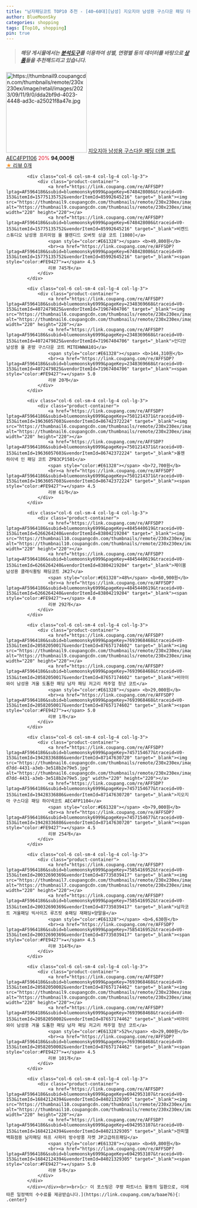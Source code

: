 ```yaml
---
title: "남자패딩코트 TOP10 추천 - [40~60대][남성] 지오지아 남성용 구스다운 패딩 더블 코트 AEC4FP1106"
author: BlueMoonSky
categories: shopping
tags: [Top10, shopping]
pin: true
---
```


> ##### 해당 게시물에서는 [**분석도구**](https://itemscout.io/)를 이용하여 **성별**, **연령별** 등의 데이터를 바탕으로 [**상품**](https://link.coupang.com/a/baae76)들을 추천해드리고 있습니다.
<div class="container"><div class="row">
            <div class="col-6 col-sm-4 col-lg-4 col-lg-3">
                <div class="product-container">
                    <a href="https://link.coupang.com/re/AFFSDP?lptag=AF5964186&subid=bluemoonsky6999&pageKey=7513338795&traceid=V0-153&itemId=19691157942&vendorItemId=87147630010" target="_blank"><img src="https://thumbnail9.coupangcdn.com/thumbnails/remote/230x230ex/image/retail/images/2023/09/11/9/0/dda2bf9d-4023-4448-ad3c-a25021f8a47e.jpg" alt="https://thumbnail9.coupangcdn.com/thumbnails/remote/230x230ex/image/retail/images/2023/09/11/9/0/dda2bf9d-4023-4448-ad3c-a25021f8a47e.jpg" width="220" height="220"></a>
                    <a href="https://link.coupang.com/re/AFFSDP?lptag=AF5964186&subid=bluemoonsky6999&pageKey=7513338795&traceid=V0-153&itemId=19691157942&vendorItemId=87147630010" target="_blank">지오지아 남성용 구스다운 패딩 더블 코트 AEC4FP1106</a>
                    <span style="color:#E61328">20%</span> <b>94,000원</b>
                    <br><a href="https://link.coupang.com/re/AFFSDP?lptag=AF5964186&subid=bluemoonsky6999&pageKey=7513338795&traceid=V0-153&itemId=19691157942&vendorItemId=87147630010" target="_blank"><span style="color:#FE9427">★</span> 
                    리뷰 0개</a>
                </div>
            </div>
            
            <div class="col-6 col-sm-4 col-lg-4 col-lg-3">
                <div class="product-container">
                    <a href="https://link.coupang.com/re/AFFSDP?lptag=AF5964186&subid=bluemoonsky6999&pageKey=6748428086&traceid=V0-153&itemId=15775135752&vendorItemId=85992645216" target="_blank"><img src="https://thumbnail9.coupangcdn.com/thumbnails/remote/230x230ex/image/vendor_inventory/319b/ffcb4ce9cf09c419bb327a25b38841de67a17c61024ac35d4e5ec293894a.jpg" alt="https://thumbnail9.coupangcdn.com/thumbnails/remote/230x230ex/image/vendor_inventory/319b/ffcb4ce9cf09c419bb327a25b38841de67a17c61024ac35d4e5ec293894a.jpg" width="220" height="220"></a>
                    <a href="https://link.coupang.com/re/AFFSDP?lptag=AF5964186&subid=bluemoonsky6999&pageKey=6748428086&traceid=V0-153&itemId=15775135752&vendorItemId=85992645216" target="_blank">비켄드스튜디오 남성용 프리미엄 울 블렌디드 오버핏 싱글 코트 [1080]</a>
                    <span style="color:#E61328"></span> <b>49,800원</b>
                    <br><a href="https://link.coupang.com/re/AFFSDP?lptag=AF5964186&subid=bluemoonsky6999&pageKey=6748428086&traceid=V0-153&itemId=15775135752&vendorItemId=85992645216" target="_blank"><span style="color:#FE9427">★</span> 4.5
                    리뷰 745개</a>
                </div>
            </div>
            
            <div class="col-6 col-sm-4 col-lg-4 col-lg-3">
                <div class="product-container">
                    <a href="https://link.coupang.com/re/AFFSDP?lptag=AF5964186&subid=bluemoonsky6999&pageKey=2348369668&traceid=V0-153&itemId=4072479825&vendorItemId=71967404706" target="_blank"><img src="https://thumbnail6.coupangcdn.com/thumbnails/remote/230x230ex/image/vendor_inventory/ab28/acae54b612005888a538f7aa2b361f811ad7eb5c0e734c82653a5e39d978.jpg" alt="https://thumbnail6.coupangcdn.com/thumbnails/remote/230x230ex/image/vendor_inventory/ab28/acae54b612005888a538f7aa2b361f811ad7eb5c0e734c82653a5e39d978.jpg" width="220" height="220"></a>
                    <a href="https://link.coupang.com/re/AFFSDP?lptag=AF5964186&subid=bluemoonsky6999&pageKey=2348369668&traceid=V0-153&itemId=4072479825&vendorItemId=71967404706" target="_blank">인디안 남성용 울 혼방 구스다운 코트 MITEHWWA101</a>
                    <span style="color:#E61328"></span> <b>144,310원</b>
                    <br><a href="https://link.coupang.com/re/AFFSDP?lptag=AF5964186&subid=bluemoonsky6999&pageKey=2348369668&traceid=V0-153&itemId=4072479825&vendorItemId=71967404706" target="_blank"><span style="color:#FE9427">★</span> 5.0
                    리뷰 20개</a>
                </div>
            </div>
            
            <div class="col-6 col-sm-4 col-lg-4 col-lg-3">
                <div class="product-container">
                    <a href="https://link.coupang.com/re/AFFSDP?lptag=AF5964186&subid=bluemoonsky6999&pageKey=7501214371&traceid=V0-153&itemId=19636057603&vendorItemId=86742372224" target="_blank"><img src="https://thumbnail6.coupangcdn.com/thumbnails/remote/230x230ex/image/vendor_inventory/39df/3390e62dcfa04d0766af60f00641d4862cb8fbcc685604486479bdd448f3.jpg" alt="https://thumbnail6.coupangcdn.com/thumbnails/remote/230x230ex/image/vendor_inventory/39df/3390e62dcfa04d0766af60f00641d4862cb8fbcc685604486479bdd448f3.jpg" width="220" height="220"></a>
                    <a href="https://link.coupang.com/re/AFFSDP?lptag=AF5964186&subid=bluemoonsky6999&pageKey=7501214371&traceid=V0-153&itemId=19636057603&vendorItemId=86742372224" target="_blank">올젠 하이넥 인 패딩 코트 ZPB3CP1501</a>
                    <span style="color:#E61328"></span> <b>72,700원</b>
                    <br><a href="https://link.coupang.com/re/AFFSDP?lptag=AF5964186&subid=bluemoonsky6999&pageKey=7501214371&traceid=V0-153&itemId=19636057603&vendorItemId=86742372224" target="_blank"><span style="color:#FE9427">★</span> 4.5
                    리뷰 61개</a>
                </div>
            </div>
            
            <div class="col-6 col-sm-4 col-lg-4 col-lg-3">
                <div class="product-container">
                    <a href="https://link.coupang.com/re/AFFSDP?lptag=AF5964186&subid=bluemoonsky6999&pageKey=4845440619&traceid=V0-153&itemId=6266264240&vendorItemId=83804219204" target="_blank"><img src="https://thumbnail10.coupangcdn.com/thumbnails/remote/230x230ex/image/vendor_inventory/6e35/82d9487ff55bcb95b8e4e946c8f496c8d2f9951995aae3e73645af7daf09.jpg" alt="https://thumbnail10.coupangcdn.com/thumbnails/remote/230x230ex/image/vendor_inventory/6e35/82d9487ff55bcb95b8e4e946c8f496c8d2f9951995aae3e73645af7daf09.jpg" width="220" height="220"></a>
                    <a href="https://link.coupang.com/re/AFFSDP?lptag=AF5964186&subid=bluemoonsky6999&pageKey=4845440619&traceid=V0-153&itemId=6266264240&vendorItemId=83804219204" target="_blank">제이붐 남성용 클래식퀼팅 패딩코트 JK27</a>
                    <span style="color:#E61328">48%</span> <b>60,900원</b>
                    <br><a href="https://link.coupang.com/re/AFFSDP?lptag=AF5964186&subid=bluemoonsky6999&pageKey=4845440619&traceid=V0-153&itemId=6266264240&vendorItemId=83804219204" target="_blank"><span style="color:#FE9427">★</span> 4.0
                    리뷰 292개</a>
                </div>
            </div>
            
            <div class="col-6 col-sm-4 col-lg-4 col-lg-3">
                <div class="product-container">
                    <a href="https://link.coupang.com/re/AFFSDP?lptag=AF5964186&subid=bluemoonsky6999&pageKey=7693968468&traceid=V0-153&itemId=20582050017&vendorItemId=87657174602" target="_blank"><img src="https://thumbnail9.coupangcdn.com/thumbnails/remote/230x230ex/image/vendor_inventory/d4f4/bc8c8387f94860d28327996def1e666da772fb45c4282563d59b75af8615.jpg" alt="https://thumbnail9.coupangcdn.com/thumbnails/remote/230x230ex/image/vendor_inventory/d4f4/bc8c8387f94860d28327996def1e666da772fb45c4282563d59b75af8615.jpg" width="220" height="220"></a>
                    <a href="https://link.coupang.com/re/AFFSDP?lptag=AF5964186&subid=bluemoonsky6999&pageKey=7693968468&traceid=V0-153&itemId=20582050017&vendorItemId=87657174602" target="_blank">비아이와이 남성용 겨울 도톰한 패딩 남자 패딩 저고리 캐주얼 청년 코트</a>
                    <span style="color:#E61328"></span> <b>29,000원</b>
                    <br><a href="https://link.coupang.com/re/AFFSDP?lptag=AF5964186&subid=bluemoonsky6999&pageKey=7693968468&traceid=V0-153&itemId=20582050017&vendorItemId=87657174602" target="_blank"><span style="color:#FE9427">★</span> 5.0
                    리뷰 1개</a>
                </div>
            </div>
            
            <div class="col-6 col-sm-4 col-lg-4 col-lg-3">
                <div class="product-container">
                    <a href="https://link.coupang.com/re/AFFSDP?lptag=AF5964186&subid=bluemoonsky6999&pageKey=7457154677&traceid=V0-153&itemId=19428336886&vendorItemId=87147630720" target="_blank"><img src="https://thumbnail6.coupangcdn.com/thumbnails/remote/230x230ex/image/retail/images/2023/09/11/9/4/cc45dc7f-d7dd-4431-a3eb-3e518b2e79e5.jpg" alt="https://thumbnail6.coupangcdn.com/thumbnails/remote/230x230ex/image/retail/images/2023/09/11/9/4/cc45dc7f-d7dd-4431-a3eb-3e518b2e79e5.jpg" width="220" height="220"></a>
                    <a href="https://link.coupang.com/re/AFFSDP?lptag=AF5964186&subid=bluemoonsky6999&pageKey=7457154677&traceid=V0-153&itemId=19428336886&vendorItemId=87147630720" target="_blank">지오지아 구스다운 패딩 하이넥코트 AEC4FP1104</a>
                    <span style="color:#E61328"></span> <b>79,000원</b>
                    <br><a href="https://link.coupang.com/re/AFFSDP?lptag=AF5964186&subid=bluemoonsky6999&pageKey=7457154677&traceid=V0-153&itemId=19428336886&vendorItemId=87147630720" target="_blank"><span style="color:#FE9427">★</span> 4.5
                    리뷰 254개</a>
                </div>
            </div>
            
            <div class="col-6 col-sm-4 col-lg-4 col-lg-3">
                <div class="product-container">
                    <a href="https://link.coupang.com/re/AFFSDP?lptag=AF5964186&subid=bluemoonsky6999&pageKey=7585416952&traceid=V0-153&itemId=20032690369&vendorItemId=87735039417" target="_blank"><img src="https://thumbnail7.coupangcdn.com/thumbnails/remote/230x230ex/image/vendor_inventory/274b/25363bc5594fd1020237a5e2a14b61796aa1137801f720fa58962a76d1b0.jpg" alt="https://thumbnail7.coupangcdn.com/thumbnails/remote/230x230ex/image/vendor_inventory/274b/25363bc5594fd1020237a5e2a14b61796aa1137801f720fa58962a76d1b0.jpg" width="220" height="220"></a>
                    <a href="https://link.coupang.com/re/AFFSDP?lptag=AF5964186&subid=bluemoonsky6999&pageKey=7585416952&traceid=V0-153&itemId=20032690369&vendorItemId=87735039417" target="_blank">남자코트 겨울패딩 빅사이즈 루즈핏 숏패딩 재패딩+양말을</a>
                    <span style="color:#E61328"></span> <b>6,630원</b>
                    <br><a href="https://link.coupang.com/re/AFFSDP?lptag=AF5964186&subid=bluemoonsky6999&pageKey=7585416952&traceid=V0-153&itemId=20032690369&vendorItemId=87735039417" target="_blank"><span style="color:#FE9427">★</span> 4.5
                    리뷰 314개</a>
                </div>
            </div>
            
            <div class="col-6 col-sm-4 col-lg-4 col-lg-3">
                <div class="product-container">
                    <a href="https://link.coupang.com/re/AFFSDP?lptag=AF5964186&subid=bluemoonsky6999&pageKey=7693968468&traceid=V0-153&itemId=20582050002&vendorItemId=87657174462" target="_blank"><img src="https://thumbnail9.coupangcdn.com/thumbnails/remote/230x230ex/image/vendor_inventory/3885/dd778cba7aa177aabb3a9dd079ca1e5a73e284073ef02fffa1a714775a81.jpg" alt="https://thumbnail9.coupangcdn.com/thumbnails/remote/230x230ex/image/vendor_inventory/3885/dd778cba7aa177aabb3a9dd079ca1e5a73e284073ef02fffa1a714775a81.jpg" width="220" height="220"></a>
                    <a href="https://link.coupang.com/re/AFFSDP?lptag=AF5964186&subid=bluemoonsky6999&pageKey=7693968468&traceid=V0-153&itemId=20582050002&vendorItemId=87657174462" target="_blank">비아이와이 남성용 겨울 도톰한 패딩 남자 패딩 저고리 캐주얼 청년 코트</a>
                    <span style="color:#E61328">52%</span> <b>29,000원</b>
                    <br><a href="https://link.coupang.com/re/AFFSDP?lptag=AF5964186&subid=bluemoonsky6999&pageKey=7693968468&traceid=V0-153&itemId=20582050002&vendorItemId=87657174462" target="_blank"><span style="color:#FE9427">★</span> 4.5
                    리뷰 101개</a>
                </div>
            </div>
            
            <div class="col-6 col-sm-4 col-lg-4 col-lg-3">
                <div class="product-container">
                    <a href="https://link.coupang.com/re/AFFSDP?lptag=AF5964186&subid=bluemoonsky6999&pageKey=6942953107&traceid=V0-153&itemId=16842124394&vendorItemId=84021329305" target="_blank"><img src="https://thumbnail10.coupangcdn.com/thumbnails/remote/230x230ex/image/vendor_inventory/5748/69481d2b7d5e4efb48c18ca889baefc304aac9e9e02446fa80a24f3e50d9.jpg" alt="https://thumbnail10.coupangcdn.com/thumbnails/remote/230x230ex/image/vendor_inventory/5748/69481d2b7d5e4efb48c18ca889baefc304aac9e9e02446fa80a24f3e50d9.jpg" width="220" height="220"></a>
                    <a href="https://link.coupang.com/re/AFFSDP?lptag=AF5964186&subid=bluemoonsky6999&pageKey=6942953107&traceid=V0-153&itemId=16842124394&vendorItemId=84021329305" target="_blank">쟌피엘 백화점용 남자패딩 하프 사파리 방수방풍 자켓 JP고급하프패딩</a>
                    <span style="color:#E61328"></span> <b>69,800원</b>
                    <br><a href="https://link.coupang.com/re/AFFSDP?lptag=AF5964186&subid=bluemoonsky6999&pageKey=6942953107&traceid=V0-153&itemId=16842124394&vendorItemId=84021329305" target="_blank"><span style="color:#FE9427">★</span> 5.0
                    리뷰 5개</a>
                </div>
            </div>
            </div></div><br><br>[👉 이 포스팅은 쿠팡 파트너스 활동의 일환으로, 이에 따른 일정액의 수수료를 제공받습니다.](https://link.coupang.com/a/baae76){: .center}